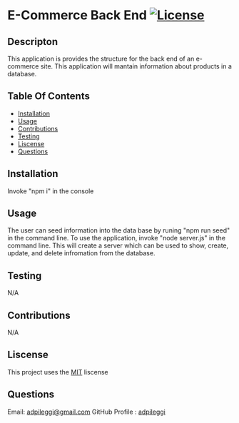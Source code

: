 # E-Commerce Back End [![License](https://img.shields.io/badge/License-MIT-yellow.svg)](https://opensource.org/licenses/MIT)

  ## Descripton

  This application is provides the structure for the back end of an e-commerce site. This application will mantain information about products in a database.

  ## Table Of Contents
   - [Installation](#installation)
   - [Usage](#usage)
   - [Contributions](#contributions)
   - [Testing](#testing)
   - [Liscense](#liscense)
   - [Questions](#questions)

  ## Installation

  Invoke "npm i" in the console

  ## Usage

  The user can seed information into the data base by runing "npm run seed" in the command line. To use the application, invoke "node server.js" in the command line. This will create a server which can be used to show, create, update, and delete infromation from the database. 

  ## Testing

  N/A

  ## Contributions

  N/A

  ## Liscense

  This project uses the [MIT](https://opensource.org/licenses/MIT) liscense

  ## Questions
  Email: [adpileggi@gmail.com](mailto:adpileggi@gmail.com)
  GitHub Profile : [adpileggi](https://github.com/adpileggi)